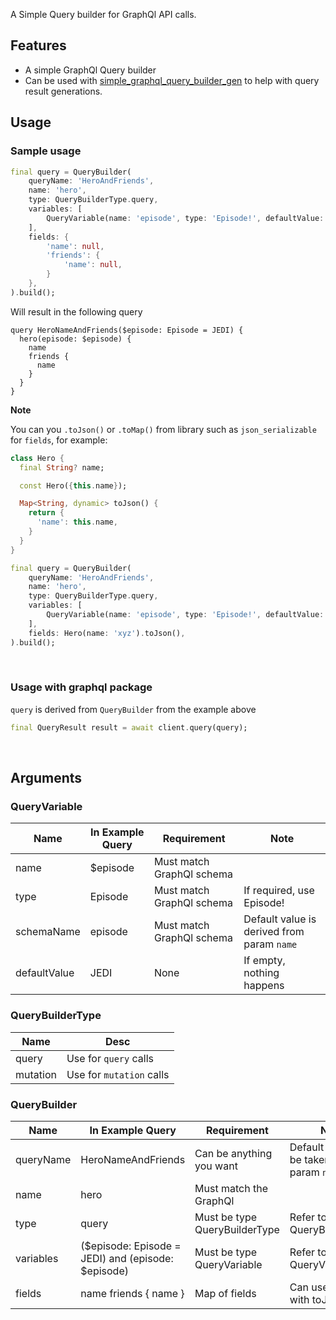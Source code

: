 A Simple Query builder for GraphQl API calls.

## Features

- A simple GraphQl Query builder
- Can be used with [simple_graphql_query_builder_gen](https://pub.dev/packages/simple_graphql_query_builder_gen) to help with query result generations.

## Usage

### Sample usage

```dart
final query = QueryBuilder(
    queryName: 'HeroAndFriends',
    name: 'hero',
    type: QueryBuilderType.query,
    variables: [
        QueryVariable(name: 'episode', type: 'Episode!', defaultValue: 'JEDI'),
    ],
    fields: {
        'name': null,
        'friends': {
            'name': null,
        }
    },
).build();
```

Will result in the following query

```
query HeroNameAndFriends($episode: Episode = JEDI) {
  hero(episode: $episode) {
    name
    friends {
      name
    }
  }
}
```

<b>Note</b>

You can you `.toJson()` or `.toMap()` from library such as `json_serializable` for `fields`, for example:

```dart
class Hero {
  final String? name;

  const Hero({this.name});

  Map<String, dynamic> toJson() {
    return {
      'name': this.name,
    }
  }
}
```

```dart
final query = QueryBuilder(
    queryName: 'HeroAndFriends',
    name: 'hero',
    type: QueryBuilderType.query,
    variables: [
        QueryVariable(name: 'episode', type: 'Episode!', defaultValue: 'JEDI'),
    ],
    fields: Hero(name: 'xyz').toJson(),
).build();
```
</br>

### Usage with graphql package

`query` is derived from `QueryBuilder` from the example above

```dart
final QueryResult result = await client.query(query);
```

</br>

## Arguments

### QueryVariable

| Name         | In Example Query | Requirement               | Note                                       |
| ------------ | ---------------- | ------------------------- | ------------------------------------------ |
| name         | $episode         | Must match GraphQl schema |                                            |
| type         | Episode          | Must match GraphQl schema | If required, use Episode!                  |
| schemaName   | episode          | Must match GraphQl schema | Default value is derived from param `name` |
| defaultValue | JEDI             | None                      | If empty, nothing happens                  |

### QueryBuilderType

| Name     | Desc                     |
| -------- | ------------------------ |
| query    | Use for `query` calls    |
| mutation | Use for `mutation` calls |

### QueryBuilder

| Name      | In Example Query                                   | Requirement                   | Note                                          |
| --------- | -------------------------------------------------- | ----------------------------- | --------------------------------------------- |
| queryName | HeroNameAndFriends                                 | Can be anything you want      | Default value will be taken from param `name` |
| name      | hero                                               | Must match the GraphQl        |                                               |
| type      | query                                              | Must be type QueryBuilderType | Refer to QueryBuilderType                     |
| variables | ($episode: Episode = JEDI) and (episode: $episode) | Must be type QueryVariable    | Refer to QueryVariable                        |
| fields    | name friends { name }                              | Map of fields                 | Can use together with toJson()                |
